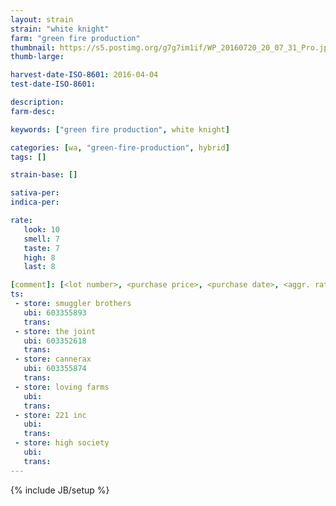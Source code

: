 ```yaml
---
layout: strain
strain: "white knight"
farm: "green fire production"
thumbnail: https://s5.postimg.org/g7g7im1if/WP_20160720_20_07_31_Pro.jpg
thumb-large: 

harvest-date-ISO-8601: 2016-04-04
test-date-ISO-8601: 

description: 
farm-desc: 

keywords: ["green fire production", white knight]

categories: [wa, "green-fire-production", hybrid]
tags: []

strain-base: []

sativa-per: 
indica-per: 

rate:
   look: 10
   smell: 7
   taste: 7
   high: 8
   last: 8

[comment]: [<lot number>, <purchase price>, <purchase date>, <aggr. rating (of 5)>]
ts: 
 - store: smuggler brothers
   ubi: 603355893
   trans: 
 - store: the joint
   ubi: 603352618
   trans: 
 - store: cannerax
   ubi: 603355874
   trans: 
 - store: loving farms
   ubi: 
   trans: 
 - store: 221 inc
   ubi: 
   trans: 
 - store: high society
   ubi: 
   trans: 
---
```

{% include JB/setup %}
